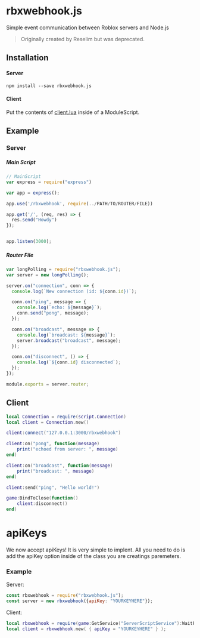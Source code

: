 # rbxwebhook.js

Simple event communication between Roblox servers and Node.js

> Originally created by Reselim but was deprecated.

## Installation

#### Server

```
npm install --save rbxwebhook.js
```

#### Client

Put the contents of [client.lua](https://github.com/uhteddy/rbxwebhook.js/blob/master/client.lua) inside of a ModuleScript.

## Example

### Server

##### Main Script

```js
// MainScript
var express = require("express")

var app = express();

app.use('/rbxwebhook', require(../PATH/TO/ROUTER/FILE))

app.get('/', (req, res) => {
  res.send("Howdy")
});


app.listen(3000);
```

##### Router File

```js
var longPolling = require("rbxwebhook.js");
var server = new longPolling();

server.on("connection", conn => {
  console.log(`New connection (id: ${conn.id})`);

  conn.on("ping", message => {
    console.log(`echo: ${message}`);
    conn.send("pong", message);
  });

  conn.on("broadcast", message => {
    console.log(`broadcast: ${message}`);
    server.broadcast("broadcast", message);
  });

  conn.on("disconnect", () => {
    console.log(`${conn.id} disconnected`);
  });
});

module.exports = server.router;
```

## Client

```lua
local Connection = require(script.Connection)
local client = Connection.new()

client:connect("127.0.0.1:3000/rbxwebhook")

client:on("pong", function(message)
	print("echoed from server: ", message)
end)

client:on("broadcast", function(message)
	print("broadcast: ", message)
end)

client:send("ping", "Hello world!")

game:BindToClose(function()
	client:disconnect()
end)
```

# apiKeys
We now accept apiKeys! It is very simple to implent. All you need to do is add the apiKey option inside of the class you are creatings paremeters.

### Example
Server:

```js
const rbxwebhook = require("rbxwebhook.js");
const server = new rbxwebhook({apiKey: "YOURKEYHERE"});
```

Client:

```lua
local rbxwebhook = require(game:GetService("ServerScriptService"):WaitForChild("rbxwebhook"));
local client = rbxwebhook.new( { apiKey = "YOURKEYHERE" } );
```

